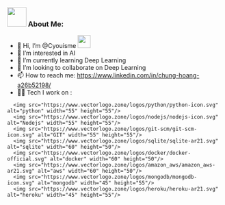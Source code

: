 ### <img src="https://github.com/TheDudeThatCode/TheDudeThatCode/blob/master/Assets/Developer.gif" width="45" /> About Me:
- 👋 Hi, I’m @Cyouisme <img src="https://media.giphy.com/media/WUlplcMpOCEmTGBtBW/giphy.gif" width="30">
- 👀 I’m interested in AI
- 🌱 I’m currently learning Deep Learning
- 💞️ I’m looking to collaborate on Deep Learning
- 📫 How to reach me: https://www.linkedin.com/in/chung-hoang-a26b52198/
- 🧑‍💻 Tech I work on :

<p align="center">
     
      <img src="https://www.vectorlogo.zone/logos/python/python-icon.svg" alt="python" width="55" height="55"/>
      <img src="https://www.vectorlogo.zone/logos/nodejs/nodejs-icon.svg" alt="Nodejs" width="55" height="55"/>
      <img src="https://www.vectorlogo.zone/logos/git-scm/git-scm-icon.svg" alt="GIT" width="55" height="55"/> 
      <img src="https://www.vectorlogo.zone/logos/sqlite/sqlite-ar21.svg" alt="sqlite" width="60" height="50"/>
      <img src="https://www.vectorlogo.zone/logos/docker/docker-official.svg" alt="docker" width="60" height="50"/>
      <img src="https://www.vectorlogo.zone/logos/amazon_aws/amazon_aws-ar21.svg" alt="aws" width="60" height="50"/>
      <img src="https://www.vectorlogo.zone/logos/mongodb/mongodb-icon.svg" alt="mongodb" width="45" height="55"/>
      <img src="https://www.vectorlogo.zone/logos/heroku/heroku-ar21.svg" alt="heroku" width="45" height="55"/>
      
</p>

<!---
Cyouisme/Cyouisme is a ✨ special ✨ repository because its `README.md` (this file) appears on your GitHub profile.
You can click the Preview link to take a look at your changes.
--->
